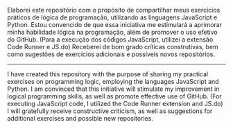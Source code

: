 Elaborei este repositório com o propósito de compartilhar meus exercícios práticos de lógica de programação, utilizando as linguagens JavaScript e Python. Estou convencido de que essa iniciativa me estimulará a aprimorar minha habilidade lógica na programação, além de promover o uso efetivo do GitHub. (Para a execução dos códigos JavaScript, utilizei a extensão Code Runner e JS.do) Receberei de bom grado críticas construtivas, bem como sugestões de exercícios adicionais e possíveis novos repositórios.

---------------------------------------------------------------------------------------------------------------

I have created this repository with the purpose of sharing my practical exercises on programming logic, employing the languages JavaScript and Python. I am convinced that this initiative will stimulate my improvement in logical programming skills, as well as promote effective use of GitHub. (For executing JavaScript code, I utilized the Code Runner extension and JS.do) I will gratefully receive constructive criticism, as well as suggestions for additional exercises and possible new repositories.